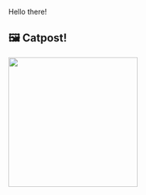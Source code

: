 Hello there!



## 🖼️ Catpost!

<sub>
    <img src="https://cdn2.thecatapi.com/images/G0PRKe8Vg.png" height="256">
</sub>

